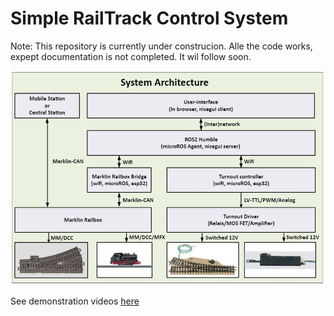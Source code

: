 # Simple RailTrack Control System 
Note: This repository is currently under construcion. Alle the code works, expept documentation is not completed. It wil follow soon.


![Image](documentation/images/SystemArchitecture.jpg)

See demonstration videos [here](documentation/demos.md)
